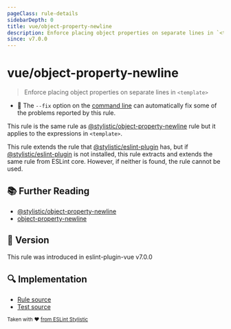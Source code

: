 ```yaml
---
pageClass: rule-details
sidebarDepth: 0
title: vue/object-property-newline
description: Enforce placing object properties on separate lines in `<template>`
since: v7.0.0
---
```

# vue/object-property-newline

> Enforce placing object properties on separate lines in `<template>`

- :wrench: The `--fix` option on the [command line](https://eslint.org/docs/user-guide/command-line-interface#fixing-problems) can automatically fix some of the problems reported by this rule.

This rule is the same rule as [@stylistic/object-property-newline] rule but it applies to the expressions in `<template>`.

This rule extends the rule that [@stylistic/eslint-plugin] has, but if [@stylistic/eslint-plugin] is not installed, this rule extracts and extends the same rule from ESLint core.
However, if neither is found, the rule cannot be used.

[@stylistic/eslint-plugin]: https://eslint.style/packages/default

## :books: Further Reading

- [@stylistic/object-property-newline]
- [object-property-newline]

[@stylistic/object-property-newline]: https://eslint.style/rules/default/object-property-newline
[object-property-newline]: https://eslint.org/docs/rules/object-property-newline

## :rocket: Version

This rule was introduced in eslint-plugin-vue v7.0.0

## :mag: Implementation

- [Rule source](https://github.com/vuejs/eslint-plugin-vue/blob/master/lib/rules/object-property-newline.js)
- [Test source](https://github.com/vuejs/eslint-plugin-vue/blob/master/tests/lib/rules/object-property-newline.js)

<sup>Taken with ❤️ [from ESLint Stylistic](https://eslint.style/rules/js/object-property-newline)</sup>
